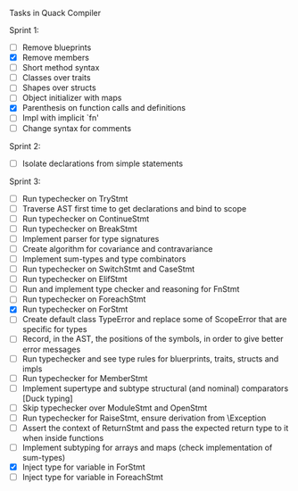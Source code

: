 Tasks in Quack Compiler

Sprint 1:

- [ ] Remove blueprints
- [x] Remove members
- [ ] Short method syntax
- [ ] Classes over traits
- [ ] Shapes over structs
- [ ] Object initializer with maps
- [x] Parenthesis on function calls and definitions
- [ ] Impl with implicit `fn'
- [ ] Change syntax for comments

Sprint 2:

- [ ] Isolate declarations from simple statements

Sprint 3:

- [ ] Run typechecker on TryStmt
- [ ] Traverse AST first time to get declarations and bind to scope
- [ ] Run typechecker on ContinueStmt
- [ ] Run typechecker on BreakStmt
- [ ] Implement parser for type signatures
- [ ] Create algorithm for covariance and contravariance
- [ ] Implement sum-types and type combinators
- [ ] Run typechecker on SwitchStmt and CaseStmt
- [ ] Run typechecker on ElifStmt
- [ ] Run and implement type checker and reasoning for FnStmt
- [ ] Run typechecker on ForeachStmt
- [x] Run typechecker on ForStmt
- [ ] Create default class TypeError and replace some of ScopeError that are specific for types
- [ ] Record, in the AST, the positions of the symbols, in order to give better error messages
- [ ] Run typechecker and see type rules for bluerprints, traits, structs and impls
- [ ] Run typechecker for MemberStmt
- [ ] Implement supertype and subtype structural (and nominal) comparators [Duck typing]
- [ ] Skip typechecker over ModuleStmt and OpenStmt
- [ ] Run typechecker for RaiseStmt, ensure derivation from \Exception
- [ ] Assert the context of ReturnStmt and pass the expected return type to it when inside functions
- [ ] Implement subtyping for arrays and maps (check implementation of sum-types)
- [x] Inject type for variable in ForStmt
- [ ] Inject type for variable in ForeachStmt
